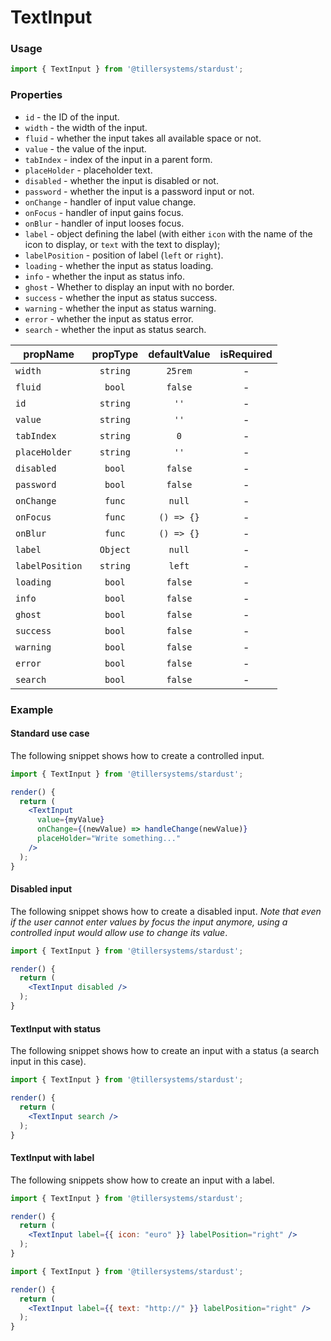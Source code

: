 # TextInput

### Usage

```jsx
import { TextInput } from '@tillersystems/stardust';
```

<!-- STORY -->

### Properties

- `id` - the ID of the input.
- `width` - the width of the input.
- `fluid` - whether the input takes all available space or not.
- `value` - the value of the input.
- `tabIndex` - index of the input in a parent form.
- `placeHolder` - placeholder text.
- `disabled` - whether the input is disabled or not.
- `password` - whether the input is a password input or not.
- `onChange` - handler of input value change.
- `onFocus` - handler of input gains focus.
- `onBlur` - handler of input looses focus.
- `label` - object defining the label (with either `icon` with the name of the icon to display, or
  `text` with the text to display);
- `labelPosition` - position of label (`left` or `right`).
- `loading` - whether the input as status loading.
- `info` - whether the input as status info.
- `ghost` - Whether to display an input with no border.
- `success` - whether the input as status success.
- `warning` - whether the input as status warning.
- `error` - whether the input as status error.
- `search` - whether the input as status search.

| propName        | propType | defaultValue | isRequired |
| --------------- | :------: | :----------: | :--------: |
| `width`         | `string` |   `25rem`    |     -      |
| `fluid`         |  `bool`  |   `false`    |     -      |
| `id`            | `string` |     `''`     |     -      |
| `value`         | `string` |     `''`     |     -      |
| `tabIndex`      | `string` |     `0`      |     -      |
| `placeHolder`   | `string` |     `''`     |     -      |
| `disabled`      |  `bool`  |   `false`    |     -      |
| `password`      |  `bool`  |   `false`    |     -      |
| `onChange`      |  `func`  |    `null`    |     -      |
| `onFocus`       |  `func`  |  `() => {}`  |     -      |
| `onBlur`        |  `func`  |  `() => {}`  |     -      |
| `label`         | `Object` |    `null`    |     -      |
| `labelPosition` | `string` |    `left`    |     -      |
| `loading`       |  `bool`  |   `false`    |     -      |
| `info`          |  `bool`  |   `false`    |     -      |
| `ghost`         |  `bool`  |   `false`    |     -      |
| `success`       |  `bool`  |   `false`    |     -      |
| `warning`       |  `bool`  |   `false`    |     -      |
| `error`         |  `bool`  |   `false`    |     -      |
| `search`        |  `bool`  |   `false`    |     -      |

### Example

#### Standard use case

The following snippet shows how to create a controlled input.

```jsx
import { TextInput } from '@tillersystems/stardust';

render() {
  return (
    <TextInput
      value={myValue}
      onChange={(newValue) => handleChange(newValue)}
      placeHolder="Write something..."
    />
  );
}
```

#### Disabled input

The following snippet shows how to create a disabled input. _Note that even if the user cannot
enter values by focus the input anymore, using a controlled input would allow use to change its
value_.

```jsx
import { TextInput } from '@tillersystems/stardust';

render() {
  return (
    <TextInput disabled />
  );
}
```

#### TextInput with status

The following snippet shows how to create an input with a status (a search input in this case).

```jsx
import { TextInput } from '@tillersystems/stardust';

render() {
  return (
    <TextInput search />
  );
}
```

#### TextInput with label

The following snippets show how to create an input with a label.

```jsx
import { TextInput } from '@tillersystems/stardust';

render() {
  return (
    <TextInput label={{ icon: "euro" }} labelPosition="right" />
  );
}
```

```jsx
import { TextInput } from '@tillersystems/stardust';

render() {
  return (
    <TextInput label={{ text: "http://" }} labelPosition="right" />
  );
}
```
